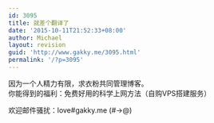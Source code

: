```yaml
---
id: 3095
title: 就差个翻译了
date: '2015-10-11T21:52:33+08:00'
author: Michael
layout: revision
guid: 'http://www.gakky.me/3095.html'
permalink: '/?p=3095'
---
```


因为一个人精力有限，求衣粉共同管理博客。  
你能得到的福利：免费好用的科学上网方法（自购VPS搭建服务）

欢迎邮件骚扰：love#gakky.me (#-&gt;@)